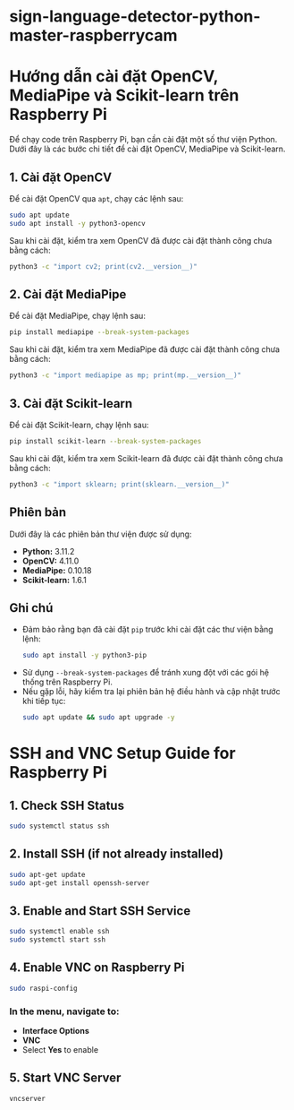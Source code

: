 # sign-language-detector-python-master-raspberrycam



# Hướng dẫn cài đặt OpenCV, MediaPipe và Scikit-learn trên Raspberry Pi

Để chạy code trên Raspberry Pi, bạn cần cài đặt một số thư viện Python. Dưới đây là các bước chi tiết để cài đặt OpenCV, MediaPipe và Scikit-learn.

## 1. Cài đặt OpenCV

Để cài đặt OpenCV qua `apt`, chạy các lệnh sau:

```bash
sudo apt update
sudo apt install -y python3-opencv
```

Sau khi cài đặt, kiểm tra xem OpenCV đã được cài đặt thành công chưa bằng cách:

```bash
python3 -c "import cv2; print(cv2.__version__)"
```

## 2. Cài đặt MediaPipe

Để cài đặt MediaPipe, chạy lệnh sau:

```bash
pip install mediapipe --break-system-packages
```

Sau khi cài đặt, kiểm tra xem MediaPipe đã được cài đặt thành công chưa bằng cách:

```bash
python3 -c "import mediapipe as mp; print(mp.__version__)"
```

## 3. Cài đặt Scikit-learn

Để cài đặt Scikit-learn, chạy lệnh sau:

```bash
pip install scikit-learn --break-system-packages
```

Sau khi cài đặt, kiểm tra xem Scikit-learn đã được cài đặt thành công chưa bằng cách:

```bash
python3 -c "import sklearn; print(sklearn.__version__)"
```

## Phiên bản

Dưới đây là các phiên bản thư viện được sử dụng:

- **Python:** 3.11.2
- **OpenCV:** 4.11.0
- **MediaPipe:** 0.10.18
- **Scikit-learn:** 1.6.1

## Ghi chú

- Đảm bảo rằng bạn đã cài đặt `pip` trước khi cài đặt các thư viện bằng lệnh:
  ```bash
  sudo apt install -y python3-pip
  ```
- Sử dụng `--break-system-packages` để tránh xung đột với các gói hệ thống trên Raspberry Pi.
- Nếu gặp lỗi, hãy kiểm tra lại phiên bản hệ điều hành và cập nhật trước khi tiếp tục:
  ```bash
  sudo apt update && sudo apt upgrade -y
  ```















# SSH and VNC Setup Guide for Raspberry Pi

## 1. Check SSH Status

```bash
sudo systemctl status ssh
```

## 2. Install SSH (if not already installed)

```bash
sudo apt-get update
sudo apt-get install openssh-server
```

## 3. Enable and Start SSH Service

```bash
sudo systemctl enable ssh
sudo systemctl start ssh
```

## 4. Enable VNC on Raspberry Pi

```bash
sudo raspi-config
```

### In the menu, navigate to:

- **Interface Options**
- **VNC**
- Select **Yes** to enable

## 5. Start VNC Server

```bash
vncserver
```


